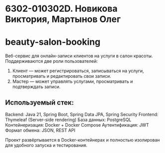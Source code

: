 # 6302-010302D. Новикова Виктория, Мартынов Олег

# beauty-salon-booking

Веб-сервис для онлайн-записи клиентов на услуги в салон красоты.
Поддерживаются две роли пользователей:
1) Клиент — может регистрироваться, записываться на услуги, просматривать и редактировать свои записи.
2) Мастер — может управлять услугами, просматривать и подтверждать записи.
   
## Используемый стек:
Backend: Java 21, Spring Boot, Spring Data JPA, Spring Security
Frontend: Thymeleaf (Server-side rendering)
База данных: PostgreSQL
Контейнеризация: Docker + Docker Compose
Аутентификация: JWT
Формат обмена: JSON, REST API

Проект развёртывается в Docker-контейнерах и полностью изолирован для удобного запуска и тестирования.